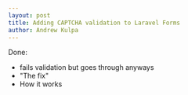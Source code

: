 ```yaml
---
layout: post
title: Adding CAPTCHA validation to Laravel Forms
author: Andrew Kulpa
---
```


Done:
  * fails validation but goes through anyways
  * "The fix"
  * How it works